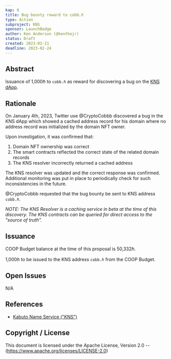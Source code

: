 ```yaml
---
kap: 6
title: Bug bounty reward to cobb.ℏ
type: Action
subproject: KNS
sponsor: LaunchBadge
author: Ken Anderson (@kenthejr)
status: Draft
created: 2023-02-21
deadline: 2023-02-24
---
```


## Abstract

Issuance of 1,000ℏ to `cobb.ℏ` as reward for discovering a bug on the [KNS dApp](https://ns.kabuto.sh/).

## Rationale

On January 4th, 2023, Twitter use @CryptoCobbb discovered a bug in the KNS dApp which showed a cached address record for his domain where no address record was initialized by the domain NFT owner.

Upon investigation, it was confirmed that:

1. Domain NFT ownership was correct
2. The smart contracts reflected the correct state of the related domain records
3. The KNS resolver incorrectly returned a cached address

The KNS resolver was updated and the correct response was confirmed. Additional monitoring was put in place to periodically check for such inconsistencies in the future.

@CryptoCobbb requested that the bug bounty be sent to KNS address `cobb.ℏ`.

*NOTE: The KNS Resolver is a caching service in beta at the time of this discovery. The KNS contracts can be queried for direct access to the "source of truth".*

## Issuance

COOP Budget balance at the time of this proposal is 50,332ℏ.

1,000ℏ to be issued to the KNS address `cobb.ℏ` from the COOP Budget.

## Open Issues

N/A

## References

- [Kabuto Name Service ("KNS")](https://kabuto.sh/)

## Copyright / License

This document is licensed under the Apache License, Version 2.0 -- (<https://www.apache.org/licenses/LICENSE-2.0>)
